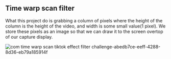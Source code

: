 ## Time warp scan filter

 What this project do is grabbing a column of pixels where the height of the column is the height of the video, 
 and width is some small value(1 pixel). We store these pixels as an image so that we can draw it to the screen overtop of our capture display.
 
 ![com time warp scan tiktok effect filter challenge-abedb7ce-eeff-4288-8d36-eb79a185914f](https://user-images.githubusercontent.com/88204357/147575029-fa7c995a-c10f-409d-971f-47633053688a.png)
